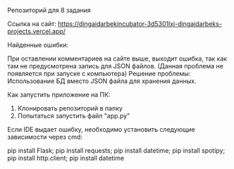 Репозиторий для 8 задания

Ссылка на сайт: https://dingaidarbekincubator-3d5301lxi-dingaidarbeks-projects.vercel.app/



Найденные ошибки:

При оставлении комментариев на сайте выше, выходит ошибка, так как там не предусмотрена запись для JSON файлов.
(Данная проблема не появляется при запуске с компьютера)
Решение проблемы:
Использование БД вместо JSON файла для хранения данных.


Как запустить приложение на ПК:

1) Клонировать репозиторий в папку
2) Попытаться запустить файл "app.py"

Если IDE выдает ошибку, необходимо установить следующие зависимости через cmd:

pip install Flask;
pip install requests;
pip install datetime;
pip install spotipy;
pip install http.client;
pip install datetime